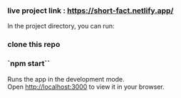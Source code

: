 

### live project link : https://short-fact.netlify.app/

In the project directory, you can run:

###  clone this repo <br/>
### `npm start``

Runs the app in the development mode.\
Open [http://localhost:3000](http://localhost:3000) to view it in your browser.

